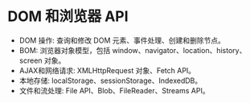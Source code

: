 # DOM 和浏览器 API

- DOM 操作: 查询和修改 DOM 元素、事件处理、创建和删除节点。
- BOM: 浏览器对象模型，包括 window、navigator、location、history、screen 对象。
- AJAX和网络请求: XMLHttpRequest 对象、Fetch API。
- 本地存储: localStorage、sessionStorage、IndexedDB。
- 文件和流处理: File API、Blob、FileReader、Streams API。
